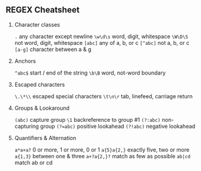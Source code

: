 ## REGEX Cheatsheet

1. Character classes

	`.`			any character except newline
	`\w\d\s`	word, digit, whitespace
	`\W\D\S`	not word, digit, whitespace
	`[abc]`		any of a, b, or c
	`[^abc]`	not a, b, or c
	`[a-g]`		character between a & g

2. Anchors

	`^abc$`		start / end of the string
	`\b\B`		word, not-word boundary

3. Escaped characters

	`\.\*\\`	escaped special characters
	`\t\n\r`	tab, linefeed, carriage return

4. Groups & Lookaround

	`(abc)`		capture group
	`\1`		backreference to group #1
 	`(?:abc)`	non-capturing group
	`(?=abc)`	positive lookahead
	`(?!abc)`	negative lookahead

5. Quantifiers & Alternation

	`a*a+a?`	0 or more, 1 or more, 0 or 1
	`a{5}a{2,}`	exactly five, two or more
	`a{1,3}`	between one & three
	`a+?a{2,}?`	match as few as possible
	`ab|cd`		match ab or cd
